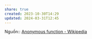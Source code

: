 ```yaml
---
share: true
created: 2023-10-30T14:29
updated: 2024-03-31T12:45
---
```

Nguồn:: [Anonymous function - Wikipedia](https://en.wikipedia.org/wiki/Anonymous_function)